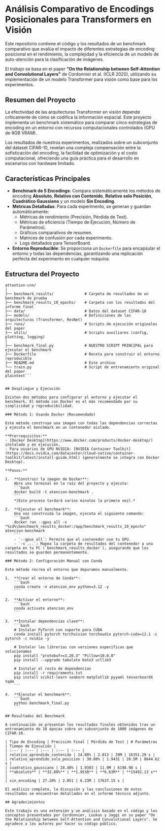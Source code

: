 # Análisis Comparativo de Encodings Posicionales para Transformers en Visión

Este repositorio contiene el código y los resultados de un benchmark comparativo que evalúa el impacto de diferentes estrategias de encoding posicional en el rendimiento, la complejidad y la eficiencia de un modelo de auto-atención para la clasificación de imágenes.

El trabajo se basa en el paper **"On the Relationship between Self-Attention and Convolutional Layers"** de Cordonnier et al. (ICLR 2020), utilizando su implementación de un modelo Transformer para visión como base para los experimentos.

## Resumen del Proyecto

La efectividad de las arquitecturas Transformer en visión depende críticamente de cómo se codifica la información espacial. Este proyecto implementa un benchmark sistemático para comparar cinco estrategias de encoding en un entorno con recursos computacionales controlados (GPU de 8GB VRAM).

Los resultados de nuestros experimentos, realizados sobre un subconjunto del dataset CIFAR-10, revelan una compleja compensación entre la sofisticación del encoding, la facilidad de optimización y el costo computacional, ofreciendo una guía práctica para el desarrollo en escenarios con hardware limitado.

## Características Principales

- **Benchmark de 5 Encodings**: Compara sistemáticamente los métodos de encoding **Absoluto**, **Relativo con Contenido**, **Relativo solo Posición**, **Cuadrático Gaussiano** y un modelo **Sin Encoding**.
- **Métricas Detalladas**: Para cada experimento, se generan y guardan automáticamente:
    - Métricas de rendimiento (Precisión, Pérdida de Test).
    - Métricas de eficiencia (Tiempo de Ejecución, Número de Parámetros).
    - Gráficos comparativos de resumen.
    - Matrices de confusión por cada experimento.
    - Logs detallados para TensorBoard.
- **Entorno Reproducible**: Se proporciona un `Dockerfile` para encapsular el entorno y todas las dependencias, garantizando una replicación perfecta del experimento en cualquier máquina.

## Estructura del Proyecto

```plaintext
attention-cnn/
│
├── benchmark_results/              # Carpeta de resultados de un benchmark de prueba
├── benchmark_results_10_epochs/    # Carpeta con los resultados del informe final
├── data/                           # Datos del dataset CIFAR-10
├── models/                         # Definiciones de las arquitecturas (Transformer, ResNet)
├── runs/                           # Scripts de ejecución originales del paper
├── utils/                          # Scripts auxiliares (config, plotting, logging)
│
├── benchmark_final.py              # NUESTRO SCRIPT PRINCIPAL para ejecutar el benchmark
├── Dockerfile                      # Receta para construir el entorno reproducible
├── README.md                       # Este archivo
└── train.py                        # Script de entrenamiento original del paper
plaintext```


## Despliegue y Ejecución

Existen dos métodos para configurar el entorno y ejecutar el benchmark. El método con Docker es el más recomendado por su simplicidad y reproducibilidad.

### Método 1: Usando Docker (Recomendado)

Este método construye una imagen con todas las dependencias correctas y ejecuta el benchmark en un contenedor aislado.

**Prerrequisitos:**
- [Docker Desktop](https://www.docker.com/products/docker-desktop/) instalado y en ejecución.
- Para usuarios de GPU NVIDIA: [NVIDIA Container Toolkit](https://docs.nvidia.com/datacenter/cloud-native/container-toolkit/latest/install-guide.html) (generalmente se integra con Docker Desktop).

**Pasos:**

1.  **Construir la imagen de Docker**:
    Abre una terminal en la raíz del proyecto y ejecuta:
    ```bash
    docker build -t atencion-benchmark .
    ```
    *(Este proceso tardará varios minutos la primera vez).*

2.  **Ejecutar el benchmark**:
    Una vez construida la imagen, ejecuta el siguiente comando:
    ```bash
    docker run --gpus all -v "%cd%\benchmark_results_docker:/app/benchmark_results_10_epochs" atencion-benchmark
    ```
    - `--gpus all`: Permite que el contenedor use tu GPU.
    - `-v ...`: Mapea la carpeta de resultados del contenedor a una carpeta en tu PC (`benchmark_results_docker`), asegurando que los resultados se guarden permanentemente.

### Método 2: Configuración Manual con Conda

Este método recrea el entorno que depuramos manualmente.

1.  **Crear el entorno de Conda**:
    ```bash
    conda create -n atencion_env python=3.12 -y
    ```

2.  **Activar el entorno**:
    ```bash
    conda activate atencion_env
    ```

3.  **Instalar dependencias clave**:
    ```bash
    # Instalar PyTorch con soporte para CUDA
    conda install pytorch torchvision torchaudio pytorch-cuda=12.1 -c pytorch -c nvidia -y
    
    # Instalar las librerías con versiones específicas que solucionamos
    pip install "protobuf==3.20.3" "Pillow<10.0.0"
    pip install --upgrade tabulate boto3 urllib3
    
    # Instalar el resto de dependencias
    pip install -r requirements.txt
    pip install scikit-learn seaborn matplotlib pyyaml tensorboardX tqdm
    ```

4.  **Ejecutar el benchmark**:
    ```bash
    python benchmark_final.py
    ```

## Resultados del Benchmark

A continuación se presentan los resultados finales obtenidos tras un entrenamiento de 10 épocas sobre un subconjunto de 1000 imágenes de CIFAR-10.

| Tipo de Encoding | Precisión Final | Pérdida de Test | # Parámetros | Tiempo de Ejecución |
| :--- | :--- | :--- | :--- | :--- |
| relativo_aprendido_contenido | 24.80% | 2.013 | 29M | 16351.29 s |
| relativo_aprendido_solo_posicion | 30.00% | 1.9431 | 20.5M | 8644.62 s |
| cuadratico_gaussiano | 28.40% | 1.9303 | 11.9M | 6198.98 s |
| **absoluto** | **32.80%** | **1.9538** | **6.63M** | **15492.13 s** |
| sin_encoding | 27.20% | 2.051 | 6.23M | 17637.15 s |

El análisis completo, la discusión y las conclusiones de estos resultados se encuentran detallados en el informe técnico adjunto.

## Agradecimientos

Este trabajo es una extensión y un análisis basado en el código y los conceptos presentados por Cordonnier, Loukas y Jaggi en su paper "On the Relationship between Self-Attention and Convolutional Layers". Se agradece a los autores por hacer su código público.